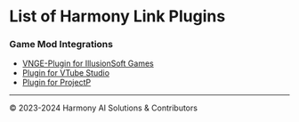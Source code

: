 # List of Harmony Link Plugins

### Game Mod Integrations

- [VNGE-Plugin for IllusionSoft Games](https://github.com/harmony-ai-solutions/vnge-harmony-link-plugin)
- [Plugin for VTube Studio](https://github.com/harmony-ai-solutions/vts-harmony-link-plugin)
- [Plugin for ProjectP](https://github.com/harmony-ai-solutions/projectp-harmony-link-plugin)

---
&copy; 2023-2024 Harmony AI Solutions & Contributors